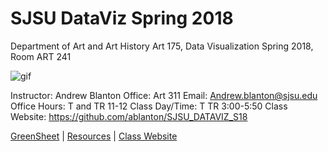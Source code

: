 **SJSU DataViz Spring 2018**
======================
Department of Art and Art History
Art 175, Data Visualization Spring 2018, Room ART 241

![gif](http://i.imgur.com/zdzDxsA.gif)

Instructor: Andrew Blanton
Office: Art 311
Email: Andrew.blanton@sjsu.edu
Office Hours: T and TR 11-12
Class Day/Time: T TR 3:00-5:50
Class Website: https://github.com/ablanton/SJSU_DATAVIZ_S18

[GreenSheet](https://github.com/ablanton/SJSU_DATAVIZ_S18/blob/master/GREENSHEET.md)
| [Resources](https://github.com/ablanton/SJSU_DATAVIZ_S18/blob/master/RESOURCES.md)
| [Class Website](https://github.com/ablanton/SJSU_DATAVIZ_S18)
